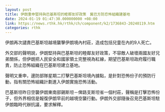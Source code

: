 ```yaml
---
layout: post
title: 伊朗重申堅持與巴基斯坦的睦鄰友好政策　冀巴方防恐怖組織建基地
date: 2024-01-19 01:47:30.000000000 +08:00
link: https://news.rthk.hk/rthk/ch/component/k2/1736843-20240119.htm
categories: rthk
---
```


伊朗再次譴責巴基斯坦越境襲擊伊朗境內村莊，造成包括兒童在內的9人死亡。

外交部的聲明說，伊朗堅持與巴基斯坦的睦鄰友好政策，不容敵人破壞兩國友好兄弟關係，但伊朗把人民安全和國家領土完整視為紅線，期望巴基斯坦政府履行職責，防止恐怖組織在巴基斯坦建立基地。

聲明又重申，邊防部隊星期二打擊巴基斯坦境內據點，是針對恐怖份子的預防行動，指有關恐怖組織計劃進入伊朗實施恐怖活動。

巴基斯坦昨日空襲伊朗東南部錫斯坦－俾路支斯坦省一個村莊，聲稱是打擊恐怖份子，但外界相信是報復伊朗早前的越境空襲行動。伊朗外交部隨後召見巴基斯坦駐伊朗臨時代辦抗議，要求解釋。
